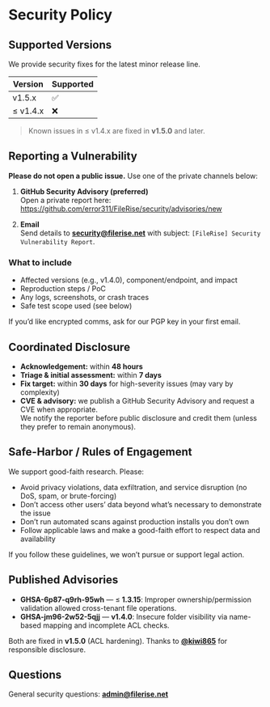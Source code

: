 # Security Policy

## Supported Versions

We provide security fixes for the latest minor release line.

| Version   | Supported |
|----------|-----------|
| v1.5.x   | ✅        |
| ≤ v1.4.x | ❌        |

> Known issues in ≤ v1.4.x are fixed in **v1.5.0** and later.

## Reporting a Vulnerability

**Please do not open a public issue.** Use one of the private channels below:

1) **GitHub Security Advisory (preferred)**  
   Open a private report here: <https://github.com/error311/FileRise/security/advisories/new>

2) **Email**  
   Send details to **<security@filerise.net>** with subject: `[FileRise] Security Vulnerability Report`.

### What to include

- Affected versions (e.g., v1.4.0), component/endpoint, and impact
- Reproduction steps / PoC
- Any logs, screenshots, or crash traces
- Safe test scope used (see below)

If you’d like encrypted comms, ask for our PGP key in your first email.

## Coordinated Disclosure

- **Acknowledgement:** within **48 hours**  
- **Triage & initial assessment:** within **7 days**  
- **Fix target:** within **30 days** for high-severity issues (may vary by complexity)
- **CVE & advisory:** we publish a GitHub Security Advisory and request a CVE when appropriate.  
  We notify the reporter before public disclosure and credit them (unless they prefer to remain anonymous).

## Safe-Harbor / Rules of Engagement

We support good-faith research. Please:

- Avoid privacy violations, data exfiltration, and service disruption (no DoS, spam, or brute-forcing)
- Don’t access other users’ data beyond what’s necessary to demonstrate the issue
- Don’t run automated scans against production installs you don’t own
- Follow applicable laws and make a good-faith effort to respect data and availability

If you follow these guidelines, we won’t pursue or support legal action.

## Published Advisories

- **GHSA-6p87-q9rh-95wh** — ≤ **1.3.15**: Improper ownership/permission validation allowed cross-tenant file operations.  
- **GHSA-jm96-2w52-5qjj** — **v1.4.0**: Insecure folder visibility via name-based mapping and incomplete ACL checks.  

Both are fixed in **v1.5.0** (ACL hardening). Thanks to **[@kiwi865](https://github.com/kiwi865)** for responsible disclosure.

## Questions

General security questions: **<admin@filerise.net>**
